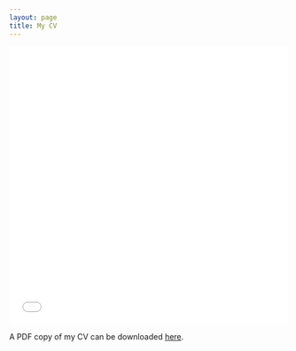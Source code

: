 ```yaml
---
layout: page
title: My CV
---
```


<iframe src="/files/Hast-CV-Mar2025.pdf" width="100%" height="500" frameborder="no" border="0" marginwidth="0" marginheight="0"></iframe> 

A PDF copy of my CV can be downloaded [here](/files/Hast-CV-Mar2025.pdf). 
